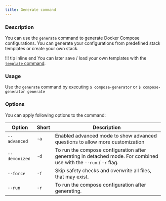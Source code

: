 ```yaml
---
title: Generate command
---
```


### Description
You can use the `generate` command to generate Docker Compose configurations. You can generate your configurations from predefined stack templates or create your own stack.

!!! tip inline end
    You can later save / load your own templates with the [`template` command](../template).

### Usage
Use the `generate` command by executing `$ compose-generator` or `$ compose-generator generate`

### Options
You can apply following options to the command:

| Option        | Short | Description                                                                                                        |
| ------------- | ----- | ------------------------------------------------------------------------------------------------------------------ |
| `--advanced`  | `-a`  | Enabled advanced mode to show advanced questions to allow more customization                                       |
| `--demonized` | `-d`  | To run the compose configuration after generating in detached mode. For combined use with the `--run` / `-r` flag. |
| `--force`     | `-f`  | Skip safety checks and overwrite all files, that may exist.                                                        |
| `--run`       | `-r`  | To run the compose configuration after generating.                                                                 |